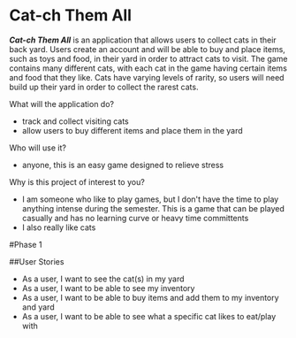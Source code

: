 # Cat-ch Them All 


***Cat-ch Them All*** is an application that allows users to collect cats in their back yard. Users create an account and will be able to
 buy and place items, such as toys and food, in their yard in order to attract cats to visit. 
The game contains many different cats, with each cat in the game having certain items and food that they like. Cats have varying levels 
of rarity, so users will need build up their yard in order to collect the rarest cats.

What will the application do?
- track and collect visiting cats
- allow users to buy different items and place them in the yard


Who will use it?
- anyone, this is an easy game designed to relieve stress


Why is this project of interest to you?
- I am someone who like to play games, but I don't have the time
to play anything intense during the semester. This is a game that can
be played casually and has no learning curve or heavy time committents
- I also really like cats

#Phase 1

##User Stories

- As a user, I want to see the cat(s) in my yard 
- As a user, I want to be able to see my inventory 
- As a user, I want to be able to buy items and add them to my inventory and yard 
- As a user, I want to be able to see what a specific cat likes to eat/play with


